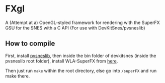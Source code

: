 
# FXgl
A (Attempt at a) OpenGL-styled framework for rendering with the SuperFX GSU for the SNES with a C API (For use with DevKitSnes/pvsneslib)
## How to compile
First, install [pvsneslib](https://github.com/alekmaul/pvsneslib), then inside the bin folder of devkitsnes (inside the pvsneslib root folder), install WLA-SuperFX from [here](https://github.com/vhelin/wla-dx/releases).

Then just run ``make`` within the root directory, else go into ``/superFX`` and run make there.
